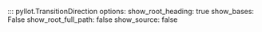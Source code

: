 <style>
.md-content__inner > h1:nth-child(1) {
  display: none;
}
</style>

::: pyllot.TransitionDirection
    options:
        show_root_heading: true
        show_bases: False
        show_root_full_path: false
        show_source: false
